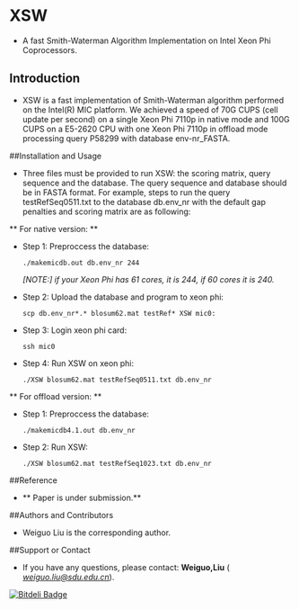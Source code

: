 # XSW
*   A fast Smith-Waterman Algorithm Implementation on Intel Xeon Phi Coprocessors.

## Introduction
* XSW is a fast implementation of Smith-Waterman algorithm performed on the Intel(R) MIC platform. We achieved a speed of 70G CUPS (cell update per second) on a single Xeon Phi 7110p in native mode and 100G CUPS on a E5-2620 CPU with one Xeon Phi 7110p in offload mode processing query P58299 with database env-nr_FASTA. 

##Installation and Usage
* Three files must be provided to run XSW: the scoring matrix, query sequence and the database. The query sequence and database should be in FASTA format.
For example, steps to run the query testRefSeq0511.txt to the database db.env_nr with the default gap penalties and scoring matrix are as following:

** For native version: **

* Step 1: Preproccess the database:
 
    `./makemicdb.out db.env_nr 244`

    *[NOTE:] if your Xeon Phi has 61 cores, it is 244, if 60 cores it is 240.*
    
* Step 2: Upload the database and program to xeon phi:

    `scp db.env_nr*.* blosum62.mat testRef* XSW mic0:`

* Step 3: Login xeon phi card:

    `ssh mic0`
    
* Step 4: Run XSW on xeon phi:

    `./XSW blosum62.mat testRefSeq0511.txt db.env_nr`

** For offload version: **

* Step 1: Preproccess the database:

    `./makemicdb4.1.out db.env_nr`
    
* Step 2: Run XSW:

    `./XSW blosum62.mat testRefSeq1023.txt db.env_nr`


##Reference

* ** Paper is under submission.**

##Authors and Contributors

* Weiguo Liu is the corresponding author.


##Support or Contact
* If you have any questions, please contact: **Weiguo,Liu** ( *weiguo.liu@sdu.edu.cn*).



[![Bitdeli Badge](https://d2weczhvl823v0.cloudfront.net/sdu-hpcl/xsw/trend.png)](https://bitdeli.com/free "Bitdeli Badge")

